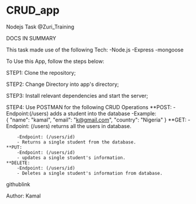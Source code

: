 # CRUD_app
Nodejs Task @Zuri_Training

DOCS IN SUMMARY 

This task made use of the following Tech:
-Node.js
-Express
-mongoose

To Use this App, follow the steps below:

STEP1: Clone the repository;

STEP2: Change Directory into app's directory;

STEP3: Install relevant dependencies and start the server;

STEP4: Use POSTMAN for the following CRUD Operations
    **POST: 
        -Endpoint:(/users)
        adds a student into the database 
        -Example:        
            {
                "name": "kamal",
                "email": "k@gmail.com",
                "country": "Nigeria"
            }
    **GET:
        -Endpoint: (/users)
        returns all the users in database.
        
        -Endpoint: (/users/id)
        - Returns a single student from the database.
    **PUT:
        -Endpoint: (/users/id)
        - updates a single student's information.
    **DELETE:
        -Endpoint: (/users/id)
        - Deletes a single student's information from database.



githublink


Author:
Kamal
